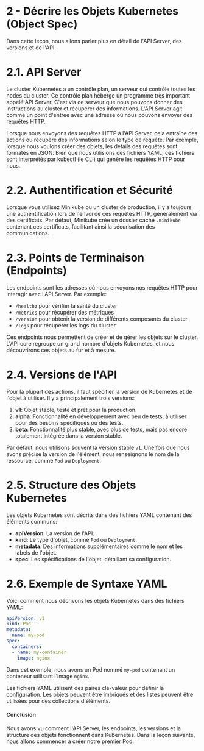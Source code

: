 # 2 - Décrire les Objets Kubernetes (Object Spec)

Dans cette leçon, nous allons parler plus en détail de l'API Server, des versions et de l'API. 

# 2.1. API Server

Le cluster Kubernetes a un contrôle plan, un serveur qui contrôle toutes les nodes du cluster. Ce contrôle plan héberge un programme très important appelé API Server. C'est via ce serveur que nous pouvons donner des instructions au cluster et récupérer des informations. L'API Server agit comme un point d'entrée avec une adresse où nous pouvons envoyer des requêtes HTTP. 

Lorsque nous envoyons des requêtes HTTP à l'API Server, cela entraîne des actions ou récupère des informations selon le type de requête. Par exemple, lorsque nous voulons créer des objets, les détails des requêtes sont formatés en JSON. Bien que nous utilisions des fichiers YAML, ces fichiers sont interprétés par kubectl (le CLI) qui génère les requêtes HTTP pour nous.

# 2.2. Authentification et Sécurité

Lorsque vous utilisez Minikube ou un cluster de production, il y a toujours une authentification lors de l'envoi de ces requêtes HTTP, généralement via des certificats. Par défaut, Minikube crée un dossier caché `.minikube` contenant ces certificats, facilitant ainsi la sécurisation des communications.

# 2.3. Points de Terminaison (Endpoints)

Les endpoints sont les adresses où nous envoyons nos requêtes HTTP pour interagir avec l'API Server. Par exemple:
- `/healthz` pour vérifier la santé du cluster
- `/metrics` pour récupérer des métriques
- `/version` pour obtenir la version de différents composants du cluster
- `/logs` pour récupérer les logs du cluster

Ces endpoints nous permettent de créer et de gérer les objets sur le cluster. L'API core regroupe un grand nombre d'objets Kubernetes, et nous découvrirons ces objets au fur et à mesure.

# 2.4. Versions de l'API

Pour la plupart des actions, il faut spécifier la version de Kubernetes et de l'objet à utiliser. Il y a principalement trois versions:
1. **v1**: Objet stable, testé et prêt pour la production.
2. **alpha**: Fonctionnalité en développement avec peu de tests, à utiliser pour des besoins spécifiques ou des tests.
3. **beta**: Fonctionnalité plus stable, avec plus de tests, mais pas encore totalement intégrée dans la version stable.

Par défaut, nous utilisons souvent la version stable `v1`. Une fois que nous avons précisé la version de l'élément, nous renseignons le nom de la ressource, comme `Pod` ou `Deployment`.

# 2.5. Structure des Objets Kubernetes

Les objets Kubernetes sont décrits dans des fichiers YAML contenant des éléments communs:
- **apiVersion**: La version de l'API.
- **kind**: Le type d'objet, comme `Pod` ou `Deployment`.
- **metadata**: Des informations supplémentaires comme le nom et les labels de l'objet.
- **spec**: Les spécifications de l'objet, détaillant sa configuration.

# 2.6. Exemple de Syntaxe YAML

Voici comment nous décrivons les objets Kubernetes dans des fichiers YAML:

```yaml
apiVersion: v1
kind: Pod
metadata:
  name: my-pod
spec:
  containers:
  - name: my-container
    image: nginx
```

Dans cet exemple, nous avons un Pod nommé `my-pod` contenant un conteneur utilisant l'image `nginx`.

Les fichiers YAML utilisent des paires clé-valeur pour définir la configuration. Les objets peuvent être imbriqués et des listes peuvent être utilisées pour des collections d'éléments.

#### Conclusion

Nous avons vu comment l'API Server, les endpoints, les versions et la structure des objets fonctionnent dans Kubernetes. Dans la leçon suivante, nous allons commencer à créer notre premier Pod.
